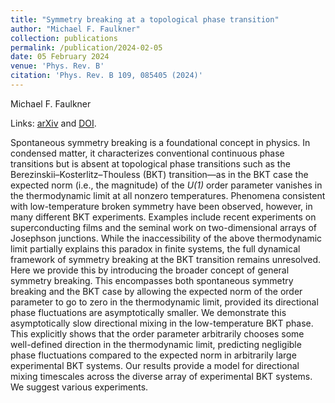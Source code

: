 ```yaml
---
title: "Symmetry breaking at a topological phase transition"
author: "Michael F. Faulkner"
collection: publications
permalink: /publication/2024-02-05
date: 05 February 2024
venue: 'Phys. Rev. B'
citation: 'Phys. Rev. B 109, 085405 (2024)'
---
```


Michael F. Faulkner

Links: [arXiv](https://arxiv.org/abs/2209.03699) and [DOI](https://doi.org/10.1103/PhysRevB.109.085405).

Spontaneous symmetry breaking is a foundational concept in physics. In condensed matter, it characterizes conventional continuous phase transitions but is absent at topological phase transitions such as the Berezinskii–Kosterlitz–Thouless (BKT) transition—as in the BKT case the expected norm (i.e., the magnitude) of the *U(1)* order parameter vanishes in the thermodynamic limit at all nonzero temperatures. Phenomena consistent with low-temperature broken symmetry have been observed, however, in many different BKT experiments. Examples include recent experiments on superconducting films and the seminal work on two-dimensional arrays of Josephson junctions. While the inaccessibility of the above thermodynamic limit partially explains this paradox in finite systems, the full dynamical framework of symmetry breaking at the BKT transition remains unresolved. Here we provide this by introducing the broader concept of general symmetry breaking. This encompasses both spontaneous symmetry breaking and the BKT case by allowing the expected norm of the order parameter to go to zero in the thermodynamic limit, provided its directional phase fluctuations are asymptotically smaller. We demonstrate this asymptotically slow directional mixing in the low-temperature BKT phase. This explicitly shows that the order parameter arbitrarily chooses some well-defined direction in the thermodynamic limit, predicting negligible phase fluctuations compared to the expected norm in arbitrarily large experimental BKT systems. Our results provide a model for directional mixing timescales across the diverse array of experimental BKT systems. We suggest various experiments.
